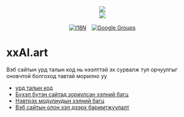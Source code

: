 <p align="center"><a href="https://xxai.art"><img src="https://cdn.jsdelivr.net/gh/xxai-art/doc/logo.svg"/></a><br/><a href="https://xxai.art"><img src="https://cdn.jsdelivr.net/gh/xxai-art/doc/xxai.svg"/></a></p><p align="center"><a href="https://github.com/xxai-art/doc#readme"><img alt="I18N" src="https://cdn.jsdelivr.net/gh/wactax/img/t.svg"/></a>　<a href="https://groups.google.com/u/0/g/xxai-art"><img alt="Google Groups" src="https://cdn.jsdelivr.net/gh/wactax/img/g-groups.svg"/></a></p>

# xxAI.art

Вэб сайтын урд талын код нь нээлттэй эх сурвалж тул орчуулгыг оновчтой болгоход тавтай морилно уу

* [урд талын код](https://github.com/xxai-art/web)
* [Бүхэл бүтэн сайтад зориулсан хэлний багц](https://github.com/xxai-art/web/tree/main/i18n)
* [Нэвтрэх модулиудын хэлний багц](https://github.com/wacpkg/user/tree/main/ui.i18n)
* [Вэб сайтын олон хэл дээрх баримтжуулалт](https://github.com/xxai-doc)
